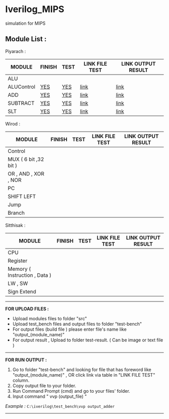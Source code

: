 # Iverilog_MIPS
simulation for MIPS

__Module List :__
---

Piyarach :

 MODULE      | FINISH | TEST | LINK FILE TEST | LINK OUTPUT RESULT
-------------|--------|------|--------------- | ------------------
  ALU        |        |      |                |             
  ALUControl | [YES](https://github.com/Piyarach/Iverilog_MIPS/blob/master/src/aluControl.v)  | [YES](https://github.com/Piyarach/Iverilog_MIPS/blob/master/test-bench/aluControl_tb.v)  | [link](https://github.com/Piyarach/Iverilog_MIPS/blob/master/test-bench/output_aluControl)  | [link](https://github.com/Piyarach/Iverilog_MIPS/blob/master/test-result/result_aluControl)            
  ADD        | [YES](https://github.com/Piyarach/Iverilog_MIPS/blob/master/src/adder_32_bit.v)   | [YES](https://github.com/Piyarach/Iverilog_MIPS/blob/master/test-bench/adder_32_tb.v)  | [link](https://github.com/Piyarach/Iverilog_MIPS/blob/master/test-bench/output_adder)  | [link](https://github.com/Piyarach/Iverilog_MIPS/blob/master/test-result/result_adder)             
  SUBTRACT   | [YES](https://github.com/Piyarach/Iverilog_MIPS/blob/master/src/subtract_32_bit.v)    | [YES](https://github.com/Piyarach/Iverilog_MIPS/blob/master/test-bench/subtract_32_bit_tb.v)  | [link](https://github.com/Piyarach/Iverilog_MIPS/blob/master/test-bench/output_subtract) | [link](https://github.com/Piyarach/Iverilog_MIPS/blob/master/test-result/result_subtract)              
  SLT        | [YES](https://github.com/Piyarach/Iverilog_MIPS/blob/master/src/slt_32_bit.v)    | [YES](https://github.com/Piyarach/Iverilog_MIPS/blob/master/test-bench/slt_32_bit_tb.v)  | [link](https://github.com/Piyarach/Iverilog_MIPS/blob/master/test-bench/output_slt) | [link](https://github.com/Piyarach/Iverilog_MIPS/blob/master/test-result/result_slt)              
  
Wirod :

 MODULE                 | FINISH | TEST | LINK FILE TEST | LINK OUTPUT RESULT
------------------------|--------|------|--------------- | ------------------
  Control               |        |      |                |             
  MUX ( 6 bit ,32 bit ) |        |      |                |                
  OR , AND , XOR , NOR  |        |      |                |                
  PC                    |        |      |                |                
  SHIFT LEFT            |        |      |                |   
  Jump                  |        |      |                |
  Branch                |        |      |                |
  
Sitthisak :

 MODULE                          | FINISH | TEST | LINK FILE TEST | LINK OUTPUT RESULT
---------------------------------|--------|------|--------------- | ------------------
  CPU                            |        |      |                |                             
  Register                       |        |      |                |                
  Memory ( Instruction , Data )  |        |      |                |                
  LW , SW                        |        |      |                |                
  Sign Extend                    |        |      |                |  
  
  ---
  
  __FOR UPLOAD FILES :__
  * Upload modules files to folder "src"
  * Upload test_bench files and output files to folder "test-bench"
  * For output files (build file ) please enter file's name like "output_(module_name)"
  * For output result , Upload to folder test-result. ( Can be image or text file )
  
---

 __FOR RUN OUTPUT :__
  1. Go to folder "test-bench" and looking for file that has foreword like "output_(module_name)" , OR click link via table in "LINK FILE TEST" column.
  2. Copy output file to your folder.
  3. Run Command Prompt (cmd) and go to your files' folder.
  4. Input command " vvp (output_file) " 

_Example :_ `C:\iverilog\test_bench\vvp output_adder`
  
---
